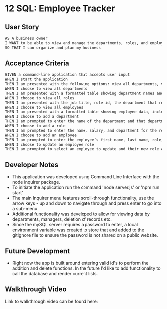 # 12 SQL: Employee Tracker

## User Story

```md
AS A business owner
I WANT to be able to view and manage the departments, roles, and employees in my company
SO THAT I can organize and plan my business
```

## Acceptance Criteria

```md
GIVEN a command-line application that accepts user input
WHEN I start the application
THEN I am presented with the following options: view all departments, view all roles, view all employees, add a department, add a role, add an employee, and update an employee role
WHEN I choose to view all departments
THEN I am presented with a formatted table showing department names and department ids
WHEN I choose to view all roles
THEN I am presented with the job title, role id, the department that role belongs to, and the salary for that role
WHEN I choose to view all employees
THEN I am presented with a formatted table showing employee data, including employee ids, first names, last names, job titles, departments, salaries, and managers that the employees report to
WHEN I choose to add a department
THEN I am prompted to enter the name of the department and that department is added to the database
WHEN I choose to add a role
THEN I am prompted to enter the name, salary, and department for the role and that role is added to the database
WHEN I choose to add an employee
THEN I am prompted to enter the employee’s first name, last name, role, and manager, and that employee is added to the database
WHEN I choose to update an employee role
THEN I am prompted to select an employee to update and their new role and this information is updated in the database 
```

## Developer Notes
- This application was developed using Command Line Interface with the node inquirer package. 
- To initiate the application run the command 'node server.js' or 'npm run start'
- The main Inquirer menu features scroll-through functionality, use the arrow keys - up and down to navigate through and press enter to go into a sub-menu
- Additional functionality was developed to allow for viewing data by departments, managers, deletion of records etc.
- Since the mySQL server requires a password to enter, a local environment variable was created to store that and added to the gitIgnore file to ensure the password is not shared on a public website. 

## Future Development
- Right now the app is built around entering valid id's to perform the addition and delete functions. In the future I'd like to add functionality to call the database and render current lists.

## Walkthrough Video
Link to walkthrough video can be found here: